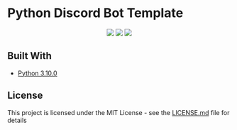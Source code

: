 # Python Discord Bot Template

<p align="center">
  <a href="https://github.com/kkrypt0nn/Python-Discord-Bot-Template/releases"><img src="https://img.shields.io/github/v/release/kkrypt0nn/Python-Discord-Bot-Template"></a>
  <a href="https://github.com/kkrypt0nn/Python-Discord-Bot-Template/blob/main/LICENSE.md"><img src="https://img.shields.io/github/license/kkrypt0nn/Python-Discord-Bot-Template"></a>
  <a href="https://github.com/kkrypt0nn/Python-Discord-Bot-Template"><img src="https://img.shields.io/github/license/CodeHunter00"></a>
</p>

## Built With

* [Python 3.10.0](https://www.python.org/)

## License

This project is licensed under the MIT License - see the [LICENSE.md](LICENSE.md) file for details

